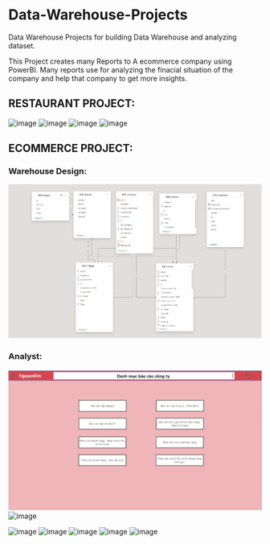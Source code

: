 # Data-Warehouse-Projects
Data Warehouse Projects for building Data Warehouse and analyzing dataset.

This Project creates many Reports to A ecommerce company using PowerBI.
 Many reports use for analyzing the finacial situation of the company and help that company to get more insights. 

## RESTAURANT PROJECT:
![image](https://user-images.githubusercontent.com/85168496/206843336-36f39929-28c0-431d-969c-b57ce779ee33.png)
![image](https://user-images.githubusercontent.com/85168496/206843346-c8a02027-972c-4719-9e2e-fcec5493e986.png)
![image](https://user-images.githubusercontent.com/85168496/206843358-cffe9cf1-3aef-4778-9733-e571a80a55af.png)
![image](https://user-images.githubusercontent.com/85168496/206843374-2ead9fea-0471-4623-a616-e428a1b2a810.png)

## ECOMMERCE PROJECT:
### Warehouse Design:
![image2](warehouse_restaurant.png)
### Analyst:
![image2](1.png)
![image](https://user-images.githubusercontent.com/85168496/206843928-99313826-148e-4806-aad5-1f6b036355f7.png)
<!-- ![image](https://user-images.githubusercontent.com/85168496/206843941-500cf06b-1024-4ef6-8eb0-ecdc4480b7ea.png) -->
![image](https://user-images.githubusercontent.com/85168496/206843951-5865af09-b35c-4d17-97b3-1a8c8607ca87.png)
![image](https://user-images.githubusercontent.com/85168496/206844053-bfd86519-0c51-4aa5-81e3-8b4424dd51d2.png)
![image](https://user-images.githubusercontent.com/85168496/206843959-5970f0c4-5e61-44ae-ba7e-20114606cc8b.png)
![image](https://user-images.githubusercontent.com/85168496/206843966-c4fe2948-3680-4cb8-a849-6466b519e943.png)
![image](https://user-images.githubusercontent.com/85168496/206843973-9b991315-b868-4bd4-963c-c46437fd3b27.png)

